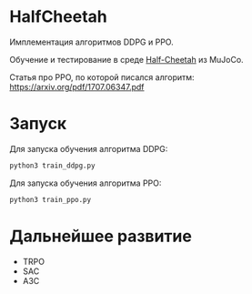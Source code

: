 # HalfCheetah

Имплементация алгоритмов DDPG и PPO. 

Обучение и тестирование в среде [Half-Cheetah](https://robotics.farama.org/envs/MaMuJoCo/ma_half_cheetah/) из MuJoCo.

Статья про PPO, по которой писался алгоритм: https://arxiv.org/pdf/1707.06347.pdf

# Запуск
Для запуска обучения алгоритма DDPG:
```python
python3 train_ddpg.py
```

Для запуска обучения алгоритма PPO:
```python
python3 train_ppo.py
```

# Дальнейшее развитие
- TRPO
- SAC
- A3C
